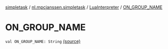 [simpletask](../../index.md) / [nl.mpcjanssen.simpletask](../index.md) / [LuaInterpreter](index.md) / [ON_GROUP_NAME](.)

# ON_GROUP_NAME

`val ON_GROUP_NAME: String` [(source)](https://github.com/mpcjanssen/simpletask-android/blob/master/src/main/java/nl/mpcjanssen/simpletask/LuaInterpreter.kt#L16)